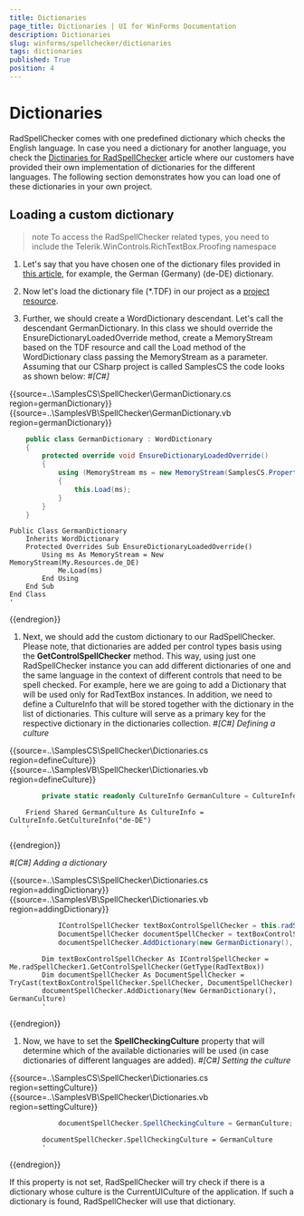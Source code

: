 ```yaml
---
title: Dictionaries
page_title: Dictionaries | UI for WinForms Documentation
description: Dictionaries
slug: winforms/spellchecker/dictionaries
tags: dictionaries
published: True
position: 4
---
```


# Dictionaries



RadSpellChecker comes with one predefined dictionary which checks the English language.
        In case you need a dictionary for another language, you check the [Dictinaries for RadSpellChecker](http://www.telerik.com/community/code-library/winforms/localization-providers/dictionaries-for-radspellchecker.aspx)
        article where our customers have provided their own implementation of dictionaries for the different languages.
        The following section demonstrates how you can load one of these dictionaries in your own project.
      

## Loading a custom dictionary

>note To access the RadSpellChecker related types, you need to include the Telerik.WinControls.RichTextBox.Proofing namespace
>


1. Let's say that you have chosen one of the dictionary files provided in [this article](http://www.telerik.com/community/code-library/winforms/localization-providers/dictionaries-for-radspellchecker.aspx), for example, the German (Germany) (de-DE) dictionary.
            

1. Now let's load the dictionary file (*.TDF) in our project as a
              [project resource](http://msdn.microsoft.com/en-us/library/3bka19x4(v=vs.100).aspx).
            

1. Further, we should create a WordDictionary descendant. Let's call the descendant GermanDictionary. In this class
              we should override the EnsureDictionaryLoadedOverride method, create a MemoryStream based on the
              TDF resource and call the Load method of the WordDictionary class passing the MemoryStream as a parameter. Assuming
              that our CSharp project is called SamplesCS the code looks as shown below:
            #_[C#]_

	



{{source=..\SamplesCS\SpellChecker\GermanDictionary.cs region=germanDictionary}} 
{{source=..\SamplesVB\SpellChecker\GermanDictionary.vb region=germanDictionary}} 

````C#
    public class GermanDictionary : WordDictionary
    {
        protected override void EnsureDictionaryLoadedOverride()
        {
            using (MemoryStream ms = new MemoryStream(SamplesCS.Properties.Resources.de_DE))
            {
                this.Load(ms);
            }
        }
    }
````
````VB.NET
Public Class GermanDictionary
    Inherits WordDictionary
    Protected Overrides Sub EnsureDictionaryLoadedOverride()
        Using ms As MemoryStream = New MemoryStream(My.Resources.de_DE)
            Me.Load(ms)
        End Using
    End Sub
End Class
'
````

{{endregion}} 




1. Next, we should add the custom dictionary to our RadSpellChecker. Please note,
              that dictionaries are added per control types basis using the __GetControlSpellChecker__ method.
              This way, using just one RadSpellChecker instance you can
              add different dictionaries of one and the same language in the context of different controls that need to be
              spell checked. For example, here we are going to add a Dictionary that will be used only for RadTextBox instances.
              In addition, we need to define a CultureInfo that will be stored together with the dictionary in the list of
              dictionaries. This culture will serve as a primary key for the respective dictionary in the dictionaries collection.
            #_[C#] Defining a culture_

	



{{source=..\SamplesCS\SpellChecker\Dictionaries.cs region=defineCulture}} 
{{source=..\SamplesVB\SpellChecker\Dictionaries.vb region=defineCulture}} 

````C#
        private static readonly CultureInfo GermanCulture = CultureInfo.GetCultureInfo("de-DE");
````
````VB.NET
    Friend Shared GermanCulture As CultureInfo = CultureInfo.GetCultureInfo("de-DE")
    '
````

{{endregion}} 


#_[C#] Adding a dictionary_

	



{{source=..\SamplesCS\SpellChecker\Dictionaries.cs region=addingDictionary}} 
{{source=..\SamplesVB\SpellChecker\Dictionaries.vb region=addingDictionary}} 

````C#
            IControlSpellChecker textBoxControlSpellChecker = this.radSpellChecker1.GetControlSpellChecker(typeof(RadTextBox));
            DocumentSpellChecker documentSpellChecker = textBoxControlSpellChecker.SpellChecker as DocumentSpellChecker;
            documentSpellChecker.AddDictionary(new GermanDictionary(), GermanCulture);
````
````VB.NET
        Dim textBoxControlSpellChecker As IControlSpellChecker = Me.radSpellChecker1.GetControlSpellChecker(GetType(RadTextBox))
        Dim documentSpellChecker As DocumentSpellChecker = TryCast(textBoxControlSpellChecker.SpellChecker, DocumentSpellChecker)
        documentSpellChecker.AddDictionary(New GermanDictionary(), GermanCulture)
        '
````

{{endregion}} 




1. Now, we have to set the __SpellCheckingCulture__ property that will determine which of the available dictionaries will
              be used (in case dictionaries of different languages are added).
            #_[C#] Setting the culture_

	



{{source=..\SamplesCS\SpellChecker\Dictionaries.cs region=settingCulture}} 
{{source=..\SamplesVB\SpellChecker\Dictionaries.vb region=settingCulture}} 

````C#
            documentSpellChecker.SpellCheckingCulture = GermanCulture;
````
````VB.NET
        documentSpellChecker.SpellCheckingCulture = GermanCulture
        '
````

{{endregion}} 


If this property is not set, RadSpellChecker will
              try check if there is a dictionary whose culture is the CurrentUICulture of the application. If such a dictionary is found, RadSpellChecker
              will use that dictionary.
            
